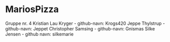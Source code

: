 # MariosPizza
Gruppe nr. 4
Kristian Lau Kryger - github-navn: Krogs420
Jeppe Thylstrup - github-navn: Jeppet 
Christopher Samsing - github-navn: Gnismas
Silke Jensen - github navn: silkemarie
